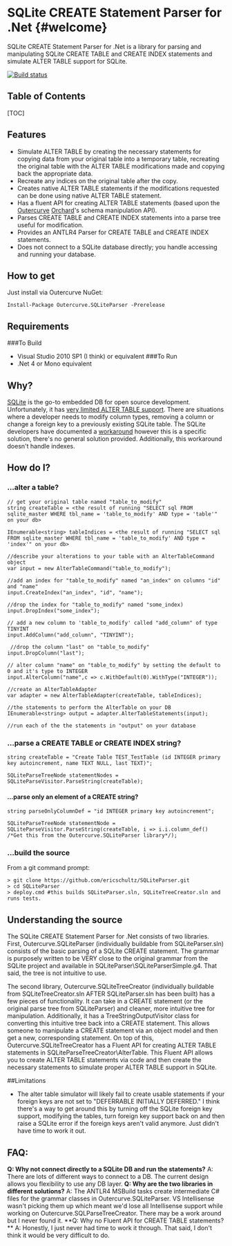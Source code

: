 SQLite CREATE Statement Parser for .Net	{#welcome}
=====================
SQLite CREATE Statement Parser for .Net is a library for parsing and manipulating SQLite CREATE TABLE and CREATE INDEX statements and simulate ALTER TABLE support for SQLite.

[![Build status](https://ci.appveyor.com/api/projects/status?id=cpv09gigti5q7694)](https://ci.appveyor.com/project/sqliteparser)

Table of Contents
-------
[TOC]

Features
--------
* Simulate ALTER TABLE by creating the necessary statements for copying data from your original table into a temporary table, recreating the original table with the ALTER TABLE modifications made and copying back the appropriate data.
* Recreate any indices on the original table after the copy.
* Creates native ALTER TABLE statements if the modifications requested can be done using native ALTER TABLE statement.
* Has a fluent API for creating ALTER TABLE statements (based upon the [Outercurve][4] [Orchard][5]'s schema manipulation API).
* Parses CREATE TABLE and CREATE INDEX statements into a parse tree useful for modification.
* Provides an ANTLR4 Parser for CREATE TABLE and CREATE INDEX statements.
* Does not connect to a SQLite database directly; you handle accessing and running your database.

How to get
----------
Just install via Outercurve NuGet:
```
Install-Package Outercurve.SQLiteParser -Prerelease
```

Requirements
--------
###To Build 
- Visual Studio 2010 SP1 (I think) or equivalent
###To Run
- .Net 4 or Mono equivalent

Why?
--------
[SQLite][1] is the go-to embedded DB for open source development. Unfortunately, it has [very limited ALTER TABLE support][2]. There are situations where a developer needs to modify column types, removing a column or change a foreign key to a previously existing SQLite table. The SQLite developers have documented a [workaround][3] however this is a specific solution, there's no general solution provided. Additionally, this workaround doesn't handle indexes.

How do I?
----------
### ...alter a table?

```
// get your original table named "table_to_modify"
string createTable = <the result of running "SELECT sql FROM sqlite_master WHERE tbl_name = 'table_to_modify' AND type = 'table'" on your db>

IEnumerable<string> tableIndices = <the result of running "SELECT sql FROM sqlite_master WHERE tbl_name = 'table_to_modify' AND type = 'index'" on your db>

//describe your alterations to your table with an AlterTableCommand object
var input = new AlterTableCommand("table_to_modify");

//add an index for "table_to_modify" named "an_index" on columns "id" and "name"
input.CreateIndex("an_index", "id", "name");

//drop the index for "table_to_modify" named "some_index)
input.DropIndex("some_index");

// add a new column to 'table_to_modify' called "add_column" of type TINYINT
input.AddColumn("add_column", "TINYINT");
 
 //drop the column "last" on "table_to_modify"
input.DropColumn("last");

// alter column "name" on "table_to_modify" by setting the default to 0 and it's type to INTEGER
input.AlterColumn("name",c => c.WithDefault(0).WithType("INTEGER"));

//create an AlterTableAdapter
var adapter = new AlterTableAdapter(createTable, tableIndices);

//the statements to perform the AlterTable on your DB
IEnumerable<string> output = adapter.AlterTableStatements(input);

//run each of the the statements in "output" on your database
```
### ...parse a CREATE TABLE or CREATE INDEX string?
```
string createTable = "Create Table TEST_TestTable (id INTEGER primary key autoincrement, name TEXT NULL, last TEXT)";

SQLiteParseTreeNode statementNodes = SQLiteParseVisitor.ParseString(createTable);
```
#### ...parse only an element of a CREATE string?
```
string parseOnlyColumnDef = "id INTEGER primary key autoincrement";

SQLiteParseTreeNode statementNode = SQLiteParseVisitor.ParseString(createTable, i => i.i.column_def() /*Get this from the Outercurve.SQLiteParser library*/);
```

### ...build the source
From a git command prompt:
```
> git clone https://github.com/ericschultz/SQLiteParser.git
> cd SQLiteParser
> deploy.cmd #this builds SQLiteParser.sln, SQLiteTreeCreator.sln and runs tests.
```
Understanding the source
-----
The SQLite CREATE Statement Parser for .Net consists of two libraries. First, Outercurve.SQLiteParser (individually buildable from SQLiteParser.sln) consists of the basic parsing of a SQLite CREATE statement. The grammar is purposely written to be VERY close to the original grammar from the SQLite project and available in SQLiteParser\SQLiteParserSimple.g4. That said, the tree is not intuitive to use.

The second library, Outercurve.SQLiteTreeCreator (individually buildable from SQLiteTreeCreator.sln AFTER SQLiteParser.sln has been built) has a few pieces of functionality. It can take in a CREATE statement (or the original parse tree from SQLiteParser) and cleaner, more intuitive tree for manipulation. Additionally, it has a TreeStringOutputVisitor class for converting this intuitive tree back into a CREATE statement. This allows someone to manipulate a CREATE statement via an object model and then get a new, corresponding statement. On top of this, Outercurve.SQLiteTreeCreator has a Fluent API for creating ALTER TABLE statements in SQLiteParseTreeCreator\AlterTable. This Fluent API allows you to create ALTER TABLE statements via code and then create the necessary statements to simulate proper ALTER TABLE support in SQLite.

##Limitations
- The alter table simulator will likely fail to create usable statements if your foreign keys are not set to "DEFERRABLE INITIALLY DEFERRED." I think there's a way to get around this by turning off the SQLite foreign key support, modifying the tables, turn foreign key support back on and then raise a SQLite error if the foreign keys aren't valid anymore. Just didn't have time to work it out.

## FAQ:
**Q: Why not connect directly to a SQLite DB and run the statements?**
A: There are lots of different ways to connect to a DB. The current design allows you flexibility to use any DB layer.
**Q: Why are the two libraries in different solutions?**
A: The ANTLR4 MSBuild tasks create intermediate C# files for the grammar classes in Outercurve.SQLiteParser. VS Intellisense wasn't picking them up which meant we'd lose all Intellisense support while working on Outercurve.SQLParseTreeCreator. There may be a work around but I never found it.
**Q: Why no Fluent API for CREATE TABLE statements? **
A: Honestly, I just never had time to work it through. That said, I don't think it would be very difficult to do.

  [1]: http://sqlite.org
  [2]: http://www.sqlite.org/lang_altertable.html
  [3]: http://www.sqlite.org/faq.html#q11
  [4]: http://outercurve.org
  [5]: http://orchardproject.net
